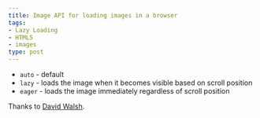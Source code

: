 ```yaml
---
title: Image API for loading images in a browser
tags:
- Lazy Loading
- HTML5
- images
type: post
---
```


<ul>
	<li><code>auto</code> - default</li>
	<li><code>lazy</code> - loads the image when it becomes visible based on scroll position</li>
	<li><code>eager</code> - loads the image immediately regardless of scroll position</li>
</ul>

<p>Thanks to <a href="https://davidwalsh.name/loading-lazy">David Walsh</a>.</p>